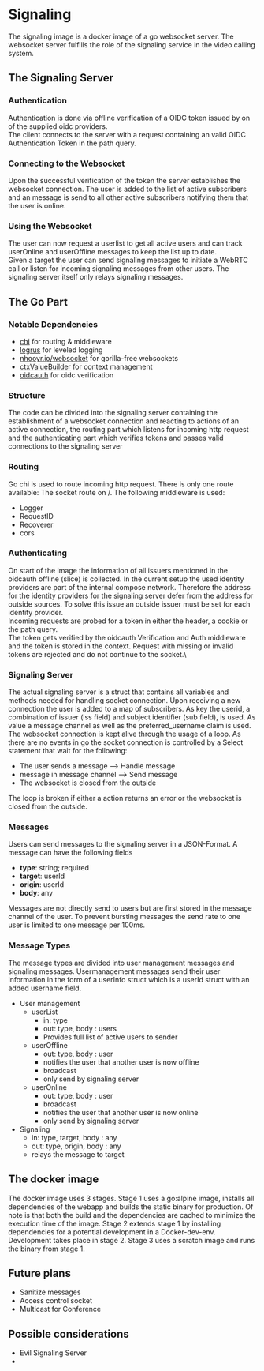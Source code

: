 # Signaling

The signaling image is a docker image of a go websocket server. The websocket server fulfills the role of the signaling service in the video calling system.

## The Signaling Server

### Authentication

Authentication is done via offline verification of a OIDC token issued by on of the supplied oidc providers.\
The client connects to the server with a request containing an valid OIDC Authentication Token in the path query.

### Connecting to the Websocket

Upon the successful verification of the token the server establishes the websocket connection. The user is added to the list of active subscribers and an message is send to all other active subscribers notifying them that the user is online.

### Using the Websocket

The user can now request a userlist to get all active users and can track userOnline and userOffline messages to keep the list up to date. \
Given a target the user can send signaling messages to initiate a WebRTC call or listen for incoming signaling messages from other users. The signaling server itself only relays signaling messages.

## The Go Part

### Notable Dependencies

-   [chi](https://github.com/go-chi/chi) for routing & middleware
-   [logrus](https://github.com/sirupsen/logrus) for leveled logging
-   [nhooyr.io/websocket](https://github.com/nhooyr/websocket) for gorilla-free websockets
-   [ctxValueBuilder](https://github.com/PVolpert/ctxValueBuilder) for context management
-   [oidcauth](https://github.com/PVolpert/oidcauth) for oidc verification

### Structure

The code can be divided into the signaling server containing the establishment of a websocket connection and reacting to actions of an active connection, the routing part which listens for incoming http request and the authenticating part which verifies tokens and passes valid connections to the signaling server

### Routing

Go chi is used to route incoming http request. There is only one route available: The socket route on /. The following middleware is used:

-   Logger
-   RequestID
-   Recoverer
-   cors

### Authenticating

On start of the image the information of all issuers mentioned in the oidcauth offline (slice) is collected. In the current setup the used identity providers are part of the internal compose network. Therefore the address for the identity providers for the signaling server defer from the address for outside sources. To solve this issue an outside issuer must be set for each identity provider.\
Incoming requests are probed for a token in either the header, a cookie or the path query.\
The token gets verified by the oidcauth Verification and Auth middleware and the token is stored in the context. Request with missing or invalid tokens are rejected and do not continue to the socket.\

### Signaling Server

The actual signaling server is a struct that contains all variables and methods needed for handling socket connection.
Upon receiving a new connection the user is added to a map of subscribers.
As key the userid, a combination of issuer (iss field) and subject identifier (sub field), is used. As value a message channel as well as the preferred_username claim is used.
The websocket connection is kept alive through the usage of a loop. As there are no events in go the socket connection is controlled by a Select statement that wait for the following:

-   The user sends a message --> Handle message
-   message in message channel --> Send message
-   The websocket is closed from the outside

The loop is broken if either a action returns an error or the websocket is closed from the outside.

### Messages

Users can send messages to the signaling server in a JSON-Format.
A message can have the following fields

-   **type**: string; required
-   **target**: userId
-   **origin**: userId
-   **body**: any

Messages are not directly send to users but are first stored in the message channel of the user. To prevent bursting messages the send rate to one user is limited to one message per 100ms.

### Message Types

The message types are divided into user management messages and signaling messages. Usermanagement messages send their user information in the form of a userInfo struct which is a userId struct with an added username field.

-   User management
    -   userList
        -   in: type
        -   out: type, body : users
        -   Provides full list of active users to sender
    -   userOffline
        -   out: type, body : user
        -   notifies the user that another user is now offline
        -   broadcast
        -   only send by signaling server
    -   userOnline
        -   out: type, body : user
        -   broadcast
        -   notifies the user that another user is now online
        -   only send by signaling server
-   Signaling
    -   in: type, target, body : any
    -   out: type, origin, body : any
    -   relays the message to target

## The docker image

The docker image uses 3 stages. Stage 1 uses a go:alpine image, installs all dependencies of the webapp and builds the static binary for production. Of note is that both the build and the dependencies are cached to minimize the execution time of the image. Stage 2 extends stage 1 by installing dependencies for a potential development in a Docker-dev-env. Development takes place in stage 2. Stage 3 uses a scratch image and runs the binary from stage 1.

## Future plans

-   Sanitize messages
-   Access control socket
-   Multicast for Conference

## Possible considerations

-   Evil Signaling Server
-
